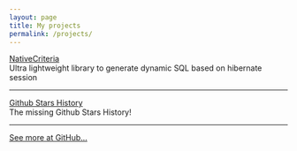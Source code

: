 ```yaml
---
layout: page
title: My projects
permalink: /projects/
---
```


<div class="center">
<a href="https://nativecriteria.przemeknowak.com" target="_blank">NativeCriteria</a>
<br/>
Ultra lightweight library to generate dynamic SQL based on hibernate session
</div>

-------------

<div class="center">
<a href="https://stars.przemeknowak.com" target="_blank">Github Stars History</a>
<br/>
The missing Github Stars History!
</div>

-------------

<div class="center">
<a href="https://github.com/{{site.github_username}}" target="_blank">See more at GitHub...</a>
</div>

